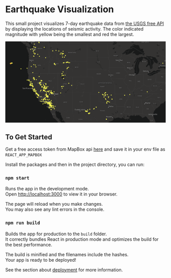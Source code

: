 # Earthquake Visualization

This small project visualizes 7-day earthquake data from [the USGS free API](https://earthquake.usgs.gov/earthquakes/feed/v1.0/geojson.php) by displaying the locations of seismic activity. The color indicated magnitude with yellow being the smallest and red the largest.

![](public/app-image.png)

## To Get Started

Get a free access token from MapBox api [here](https://account.mapbox.com/access-tokens/) and save it in your env file as `REACT_APP_MAPBOX`

Install the packages and then in the project directory, you can run:

### `npm start`

Runs the app in the development mode.\
Open [http://localhost:3000](http://localhost:3000) to view it in your browser.

The page will reload when you make changes.\
You may also see any lint errors in the console.


### `npm run build`

Builds the app for production to the `build` folder.\
It correctly bundles React in production mode and optimizes the build for the best performance.

The build is minified and the filenames include the hashes.\
Your app is ready to be deployed!

See the section about [deployment](https://facebook.github.io/create-react-app/docs/deployment) for more information.
